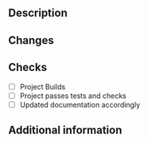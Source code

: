 ## Description
<Description of the pull request>

## Changes
<Changes made>

## Checks
- [ ] Project Builds
- [ ] Project passes tests and checks
- [ ] Updated documentation accordingly
 
## Additional information

